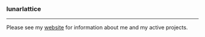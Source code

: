 ### lunarlattice
---

Please see my [website](https://thelolguy1.github.io/) for information about me and my active projects.

